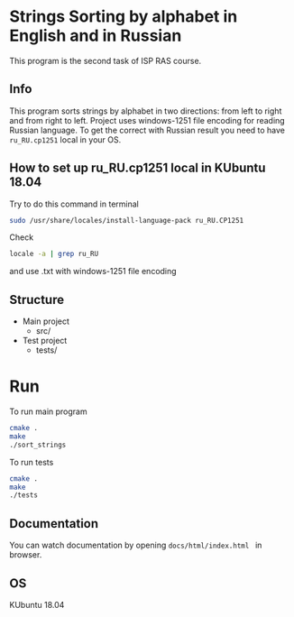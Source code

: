 # Strings Sorting by alphabet in English and in Russian
This program is the second task of ISP RAS course.
## Info
This program sorts strings by alphabet in two directions: from left to right and from right to left.
Project uses windows-1251 file encoding  for reading Russian language.
To get the correct with Russian result you need to have ```ru_RU.cp1251``` local in your OS.
## How to set up ru_RU.cp1251 local in KUbuntu 18.04
Try to do this command in terminal
```bash 
sudo /usr/share/locales/install-language-pack ru_RU.CP1251
```
Check 
```bash
locale -a | grep ru_RU
```
and use .txt with windows-1251 file encoding 

## Structure
- Main project 
    - src/
- Test project
    - tests/


# Run
To run main program

```bash
cmake .
make
./sort_strings
```

To run tests

```bash
cmake .
make
./tests
```

## Documentation
You can watch documentation by opening
```docs/html/index.html ``` in browser.
## OS
 KUbuntu 18.04